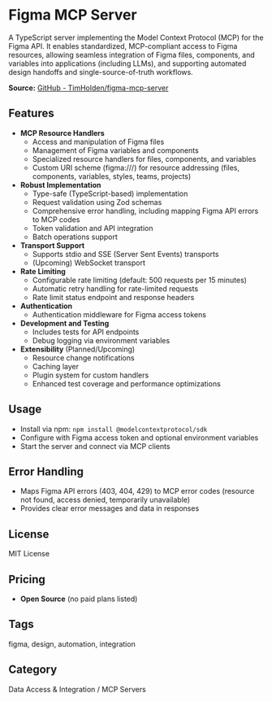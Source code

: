 # Figma MCP Server

A TypeScript server implementing the Model Context Protocol (MCP) for the Figma API. It enables standardized, MCP-compliant access to Figma resources, allowing seamless integration of Figma files, components, and variables into applications (including LLMs), and supporting automated design handoffs and single-source-of-truth workflows.

**Source:** [GitHub - TimHolden/figma-mcp-server](https://github.com/TimHolden/figma-mcp-server)

## Features
- **MCP Resource Handlers**
  - Access and manipulation of Figma files
  - Management of Figma variables and components
  - Specialized resource handlers for files, components, and variables
  - Custom URI scheme (figma:///) for resource addressing (files, components, variables, styles, teams, projects)
- **Robust Implementation**
  - Type-safe (TypeScript-based) implementation
  - Request validation using Zod schemas
  - Comprehensive error handling, including mapping Figma API errors to MCP codes
  - Token validation and API integration
  - Batch operations support
- **Transport Support**
  - Supports stdio and SSE (Server Sent Events) transports
  - (Upcoming) WebSocket transport
- **Rate Limiting**
  - Configurable rate limiting (default: 500 requests per 15 minutes)
  - Automatic retry handling for rate-limited requests
  - Rate limit status endpoint and response headers
- **Authentication**
  - Authentication middleware for Figma access tokens
- **Development and Testing**
  - Includes tests for API endpoints
  - Debug logging via environment variables
- **Extensibility** (Planned/Upcoming)
  - Resource change notifications
  - Caching layer
  - Plugin system for custom handlers
  - Enhanced test coverage and performance optimizations

## Usage
- Install via npm: `npm install @modelcontextprotocol/sdk`
- Configure with Figma access token and optional environment variables
- Start the server and connect via MCP clients

## Error Handling
- Maps Figma API errors (403, 404, 429) to MCP error codes (resource not found, access denied, temporarily unavailable)
- Provides clear error messages and data in responses

## License
MIT License

## Pricing
- **Open Source** (no paid plans listed)

## Tags
figma, design, automation, integration

## Category
Data Access & Integration / MCP Servers
